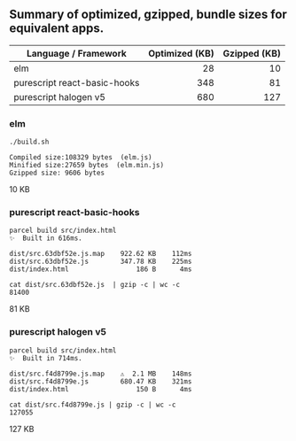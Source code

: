 ## Summary of optimized, gzipped, bundle sizes for equivalent apps.

Language / Framework | Optimized (KB) | Gzipped (KB)
--- | ---:| ---:
elm | 28 | 10
purescript react-basic-hooks | 348 | 81
purescript halogen v5 | 680 | 127

### elm

```
./build.sh

Compiled size:108329 bytes  (elm.js)
Minified size:27659 bytes  (elm.min.js)
Gzipped size: 9606 bytes
```

10 KB

### purescript react-basic-hooks

```
parcel build src/index.html
✨  Built in 616ms.

dist/src.63dbf52e.js.map    922.62 KB    112ms
dist/src.63dbf52e.js        347.78 KB    225ms
dist/index.html                 186 B      4ms

cat dist/src.63dbf52e.js  | gzip -c | wc -c
81400
```

81 KB

### purescript halogen v5
```
parcel build src/index.html
✨  Built in 714ms.

dist/src.f4d8799e.js.map    ⚠️  2.1 MB    148ms
dist/src.f4d8799e.js        680.47 KB    321ms
dist/index.html                 150 B      4ms

cat dist/src.f4d8799e.js | gzip -c | wc -c
127055
```

127 KB
